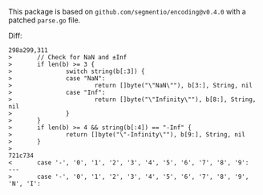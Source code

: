 This package is based on `github.com/segmentio/encoding@v0.4.0` with a patched `parse.go` file.

Diff:

```
298a299,311
>       // Check for NaN and ±Inf
>       if len(b) >= 3 {
>               switch string(b[:3]) {
>               case "NaN":
>                       return []byte("\"NaN\""), b[3:], String, nil
>               case "Inf":
>                       return []byte("\"Infinity\""), b[8:], String, nil
>               }
>       }
>       if len(b) >= 4 && string(b[:4]) == "-Inf" {
>               return []byte("\"-Infinity\""), b[9:], String, nil
>       }
>
721c734
<       case '-', '0', '1', '2', '3', '4', '5', '6', '7', '8', '9':
---
>       case '-', '0', '1', '2', '3', '4', '5', '6', '7', '8', '9', 'N', 'I':
```
